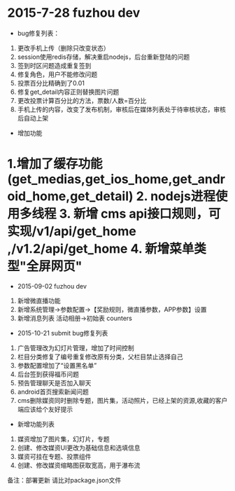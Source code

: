 # 2015-7-28 fuzhou dev
- bug修复列表：

1. 更改手机上传（删除只改变状态）
2. session使用redis存储，解决重启nodejs，后台重新登陆的问题
3. 签到时区问题造成重复签到
4. 修复角色，用户不能修改问题
5. 投票百分比精确到了0.01
6. 修复get_detail内容正则替换图片问题
7. 更改投票计算百分比的方法，票数/人数=百分比
8. 手机上传的内容，改变了发布机制，审核后在媒体列表处于待审核状态，审核后自动上架

- 增加功能

1.增加了缓存功能 (get_medias,get_ios_home,get_android_home,get_detail)
2. nodejs进程使用多线程
3. 新增 cms api接口规则，可实现/v1/api/get_home ,/v1.2/api/get_home
4. 新增菜单类型"全屏网页"
====================================================================================
- 2015-09-02 fuzhou dev

1. 新增微直播功能
2. 新增系统管理->参数配置->【奖励规则，微直播参数，APP参数】设置
3. 新增消息列表
活动相册->初始表 counters

- 2015-10-21 submit bug修复列表
1. 广告管理改为幻灯片管理，增加了时间控制
2. 栏目分类修复了编号重复修改原有分类，父栏目禁止选择自己
3. 参数配置增加了“设置黑名单”
4. 后台签到获得福币问题
5. 预告管理聊天是否加入聊天
6. android首页搜索新闻问题
7. cms删除媒资同时删除专题，图片集，活动照片，已经上架的资源,收藏的客户端应该给个友好提示
- 新增功能列表
1. 媒资增加了图片集，幻灯片，专题
2. 创建、修改媒资UI更改为基础信息和选填信息
3. 媒资可挂在专题、投票组件
4. 创建、修改媒资缩略图获取宽高，用于瀑布流

备注：部署更新 请比对package.json文件
